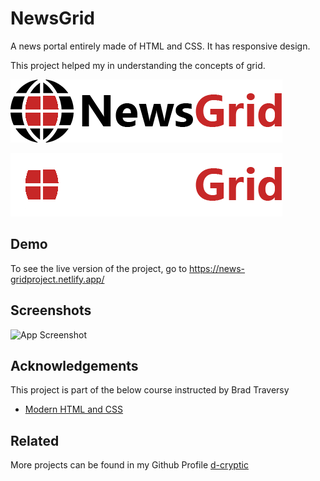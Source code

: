 
# NewsGrid

A news portal entirely made of HTML and CSS. It has responsive design.

This project helped my in understanding the concepts of grid.

![Logo](https://github.com/d-cryptic/newsgridProject/blob/master/img/logo.png?raw=true)


![Logo](https://github.com/d-cryptic/newsgridProject/blob/master/img/logo_light.png?raw=true)


## Demo

To see the live version of the project, go to https://news-gridproject.netlify.app/


  
## Screenshots

![App Screenshot](https://github.com/d-cryptic/newsgridProject/blob/master/img/screenshot.png?raw=true)

  
## Acknowledgements

This project is part of the below course instructed by Brad Traversy
 - [Modern HTML and CSS](https://www.udemy.com/course/modern-html-css-from-the-beginning/)
 
## Related

More projects can be found in my Github Profile
[d-cryptic](https://github.com/d-cryptic)

  
